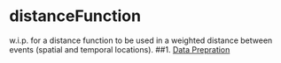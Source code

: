 # distanceFunction
w.i.p. for a distance function to be used in a weighted distance between events (spatial and temporal locations).
##1. [Data Prepration](https://github.com/sudbasnet/distanceFunction/blob/master/documentation/dataPrepration.md) 
